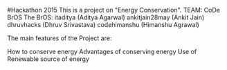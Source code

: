 #Hackathon 2015 
This is a project on "Energy Conservation". 
TEAM: CoDe BrOS 
The BrOS: 
itaditya (Aditya Agarwal) 
ankitjain28may (Ankit Jain) 
dhruvhacks (Dhruv Srivastava) 
codehimanshu (Himanshu Agrawal) 

The main features of the Project are:

How to conserve energy
Advantages of conserving energy
Use of Renewable source of energy
